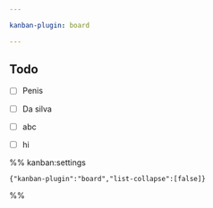 ```yaml
---

kanban-plugin: board

---
```


## Todo

- [ ] Penis
- [ ] Da silva
- [ ] abc
- [ ] hi




%% kanban:settings
```
{"kanban-plugin":"board","list-collapse":[false]}
```
%%